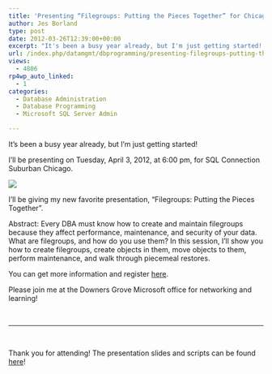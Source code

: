 ```yaml
---
title: 'Presenting “Filegroups: Putting the Pieces Together” for Chicago SQL Connections'
author: Jes Borland
type: post
date: 2012-03-26T12:39:00+00:00
excerpt: "It's been a busy year already, but I'm just getting started! I'll be presenting on Tuesday, April 3, 2012, for SQL Connection Suburban Chicago."
url: /index.php/datamgmt/dbprogramming/presenting-filegroups-putting-the-pieces-1/
views:
  - 4806
rp4wp_auto_linked:
  - 1
categories:
  - Database Administration
  - Database Programming
  - Microsoft SQL Server Admin

---
```

It&#8217;s been a busy year already, but I&#8217;m just getting started!

I&#8217;ll be presenting on Tuesday, April 3, 2012, at 6:00 pm, for SQL Connection Suburban Chicago.

[![][1]][2]

I&#8217;ll be giving my new favorite presentation, &#8220;Filegroups: Putting the Pieces Together&#8221;.

Abstract: Every DBA must know how to create and maintain filegroups because they affect performance, maintenance, and security of your data. What are filegroups, and how do you use them? In this session, I&#8217;ll show you how to create filegroups, create objects in them, move objects to them, perform maintenance, and walk through piecemeal restores.

You can get more information and register [here][3].

Please join me at the Downers Grove Microsoft office for networking and learning!

 

* * *

 

Thank you for attending! The presentation slides and scripts can be found [here][4]!

 [1]: http://www.chicagosuburban.sqlpass.org/Portals/32/SQL_Connection_Logo.jpg
 [2]: http://www.chicagosuburban.sqlpass.org/
 [3]: http://www.eventbrite.com/org/408626502?s=7387619
 [4]: /media/users/grrlgeek/ChiSQL%2020120403.zip?mtime=1333543557